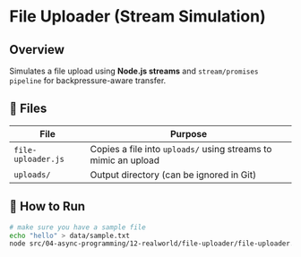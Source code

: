 # File Uploader (Stream Simulation)

## Overview
Simulates a file upload using **Node.js streams** and `stream/promises` `pipeline` for backpressure-aware transfer.

## 🔧 Files
| File | Purpose |
|------|--------|
| `file-uploader.js` | Copies a file into `uploads/` using streams to mimic an upload |
| `uploads/` | Output directory (can be ignored in Git) |

## 🚀 How to Run
```bash
# make sure you have a sample file
echo "hello" > data/sample.txt
node src/04-async-programming/12-realworld/file-uploader/file-uploader.js
```